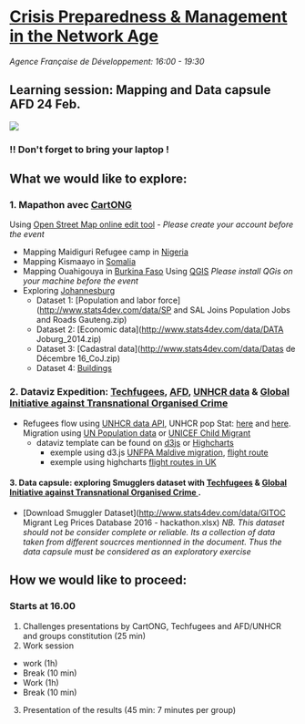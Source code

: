 # [Crisis Preparedness & Management in the Network Age](https://www.eventbrite.com/e/crisis-preparedness-management-in-the-network-age-tickets-30294092446)
*Agence Française de Développement: 16:00 - 19:30*

## Learning session: Mapping and Data capsule AFD 24 Feb.
![](http://www.stats4dev.com/img/imageSmall.png)

### !! Don't forget to bring your laptop !

## What we would like to explore:


### 1. Mapathon avec [CartONG](http://www.cartong.org/)

Using [Open Street Map online edit tool](http://www.openstreetmap.org/) - *Please create your account before the event*
- Mapping Maidiguri Refugee camp in [Nigeria](http://tasks.hotosm.org/project/2488)
- Mapping Kismaayo in [Somalia](http://tasks.hotosm.org/project/2384)
- Mapping Ouahigouya in [Burkina Faso](http://www.openstreetmap.org/search?query=Ouahigouya%2C%20Burkina%20Faso#map=12/13.5727/-2.3627)
Using [QGIS](https://www.qgis.org/fr/site/forusers/download.html) *Please install QGis on your machine before the event*
- Exploring [Johannesburg](http://www.openstreetmap.org/#map=14/-26.2043/28.0457) 
  - Dataset 1: [Population and labor force](http://www.stats4dev.com/data/SP and SAL Joins Population Jobs and Roads Gauteng.zip)
  - Dataset 2: [Economic data](http://www.stats4dev.com/data/DATA Joburg_2014.zip)
  - Dataset 3: [Cadastral data](http://www.stats4dev.com/data/Datas de Décembre 16_CoJ.zip)
  - Dataset 4: [Buildings](http://www.stats4dev.com/data/B_BUILDING.zip)

### 2. Dataviz Expedition: [Techfugees](http://www.cartong.org/), [AFD](http://data.afd.fr), [UNHCR data](http://data2.unhcr.org)  & [Global Initiative against Transnational Organised Crime ](http://globalinitiative.net/)
- Refugees flow using [UNHCR data API](http://data.unhcr.org/wiki/index.php/API_Documentation.html), UNHCR pop Stat: [here](https://raw.githubusercontent.com/unhcr-mena/popstats/gh-pages/data/unhcr_popstats_export_time_series_all_data.csv) and [here](http://popstats.unhcr.org/en/overview). Migration using [UN Population data](http://www.un.org/en/development/desa/population/migration/data/estimates2/estimates15.shtml) or [UNICEF Child Migrant](https://data.unicef.org/wp-content/uploads/2016/09/Child-migrants-and-refugees.xlsx)
  - dataviz template can be found on [d3js](https://d3js.org/) or [Highcharts](http://www.highcharts.com/)
    - exemple using d3.js [UNFPA Maldive migration](https://bl.ocks.org/UNFPAmaldives/2fb5fde367cd583b5487544aa529407d), [flight route](http://www.decembercafe.org/demo/plane/)
    - exemple using highcharts [flight routes in UK](https://jsfiddle.net/ThomasRoca/808n6tvk/)
    
#### 3. Data capsule: exploring Smugglers dataset with [Techfugees](http://www.cartong.org/) & [Global Initiative against Transnational Organised Crime ](http://globalinitiative.net/).
- [Download Smuggler Dataset](http://www.stats4dev.com/data/GITOC Migrant Leg Prices Database 2016 - hackathon.xlsx) *NB. This dataset should not be consider complete or reliable. Its a collection of data taken from different soucrces mentionned in the document. Thus the data capsule must be considered as an exploratory exercise*



## How we would like to proceed:

### Starts at 16.00
1. Challenges presentations by CartONG, Techfugees and AFD/UNHCR and groups constitution (25 min)
2. Work session 
  - work  (1h)
  - Break (10 min)
  - Work (1h)
  - Break (10 min)
3. Presentation of the results (45 min: 7 minutes per group)
